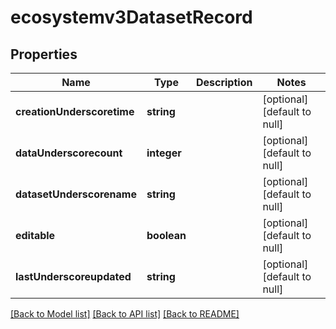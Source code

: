 # ecosystemv3DatasetRecord

## Properties
Name | Type | Description | Notes
------------ | ------------- | ------------- | -------------
**creationUnderscoretime** | **string** |  | [optional] [default to null]
**dataUnderscorecount** | **integer** |  | [optional] [default to null]
**datasetUnderscorename** | **string** |  | [optional] [default to null]
**editable** | **boolean** |  | [optional] [default to null]
**lastUnderscoreupdated** | **string** |  | [optional] [default to null]

[[Back to Model list]](../README.md#documentation-for-models) [[Back to API list]](../README.md#documentation-for-api-endpoints) [[Back to README]](../README.md)


